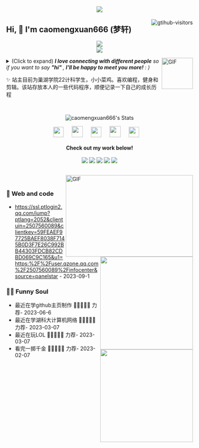 <h1 align="center"> <a caomengxuan666="https://sunguoqi.com/"> <img src="https://readme-typing-svg.herokuapp.com/?lines=std::println(%22Hello%2C%20World!%22);梦轩同学祝您今天愉快!&center=true&size=27"> </a> </h1>
<a caomengxuan666="https://github.com/caomengxuan666//computer-vision-in-action">
    <img align="right" src="https://komarev.com/ghpvc/?username=caomengxuan666&label=Visitors&color=red&style=flat&logo=github" alt="gtihub-visitors" />
</a>


## Hi, 👋  I'm <a caomengxuan666="https://github.com/caomengxuan666/">caomengxuan666 (梦轩)</a>
<div align="center"> <img src="https://github-readme-stats.vercel.app/api/top-langs/?username=caomengxuan666&hide_title=true&hide_border=true&layout=compact&langs_count=6&text_color=000&icon_color=fff&bg_color=0,52fa5a,4dfcff,c64dff&theme=graywhite" /> </div>
 <div align="center"> <img src="https://github-readme-streak-stats.herokuapp.com/?user=caomengxuan666" /> </div>


<img align="right" alt="GIF" src="https://media.giphy.com/media/LnQjpWaON8nhr21vNW/giphy.gif" width="84" title="Say HI"> <details><summary>(Click to expand) <em><b>I love connecting with different people</b> so if you want to <a caomengxuan666="https://voup.cn" >say <b>"hi" </b></a>, <b>I'll be happy to meet you more!</b> : )</em></summary>

<!--my introduction start-->
    
- 🔭 LOL
- 🌱 Human High Standard Single Male
- 🤔 Only two things make me moved. 
  1. Coding
  2. Exercising
- ❤️ I like eating 🍉, raising 🐓, playing 🏓, sleeping in 🛌 and 📺 [ACGN]
- 💬 Be free to ask me about anything [here](https://github.com/caomengxuan666/).
 
---
</details>
  
  ✨ 站主目前为巢湖学院22计科学生，小小菜鸡。喜欢编程，健身和剪辑。该站存放本人的一些代码程序，顺便记录一下自己的成长历程
 
 
<!--my introduction end -->
 
<br>
 
<p align="center">
  <a caomengxuan666="https://github.com/caomengxuan666/" class="rich-diff-level-one">
    <img src="https://github-readme-stats.vercel.app/api?username=caomengxuan666&title_color=333&text_color=777" alt="caomengxuan666's Stats" >
    <!-- &hide=issues
    <img src="https://github-readme-stats.vercel.app/api?username=caomengxuan666&hide=issues&title_color=333&text_color=777" alt="caomengxuan666's Stats" >
    -->
  </a>
</p>
 
<p align="center">
  <a caomengxuan666= "https://voup.cn/wp-content/uploads/2023/06/voup-weixing.jpg" target="_blank" alt="WeChat" title="WeChat">
    <img src="https://img.icons8.com/ios-filled/50/000000/weixing.png" width="28px"/>
  </a>
  &emsp;
 
  <a caomengxuan666="https://space.bilibili.com/275728029" target="_blank" alt="Bilibili" title="Bilibili">
    <img src="https://user-images.githubusercontent.com/29084184/166415345-91925d37-c66f-448f-8d75-c8355fe0b692.png" width="30px"/>
  </a>
  &emsp;
  <a caomengxuan666= "https://voup.cn" target="_blank" alt="Instagram" title="Instagram">
    <img src="https://voup.cn/wp-content/uploads/2023/06/icons8-log-cabin-32.png" width="28px"/>
  </a>
  &emsp;
      <a caomengxuan666="https://blog.csdn.net/HHHHHHHHII" target="_blank" alt="CSDN" title="CSDN">
    <img src="https://img.icons8.com/material/48/000000/csdn.png" width="30px"/>
  </a>
  &emsp;
     <a caomengxuan666="https://www.zhihu.com/people/mei-yi-tian-wei-ming-tian-33-52" target="_blank" alt="Zhihu" title="Zhihu">
    <img src="https://img.icons8.com/material-two-tone/50/000000/zhihu.png" width="28px"/>
  </a>
  &emsp;
  <br><br>
  <strong>Check out my work below!</strong>
  <br><br>
  <a caomengxuan666="https://github.com/caomengxuan666/">
    <img src="https://badges.strrl.dev/visits/caomengxuan666/caomengxuan666?style=flat-square&color=black&logo=github">
  </a>
  <a caomengxuan666="https://github.com/caomengxuan666/">
    <img src="https://badges.strrl.dev/years/caomengxuan666?style=flat-square&color=black&logo=github">
  </a>
  <a caomengxuan666="https://github.com/caomengxuan666/?tab=repositories">
    <img src="https://badges.strrl.dev/repos/caomengxuan666?style=flat-square&color=black&logo=github">
  </a>
  <a caomengxuan666="https://gist.github.com/caomengxuan666">
    <img src="https://badges.strrl.dev/gists/caomengxuan666?style=flat-square&color=black&logo=github">
  </a>
  <a caomengxuan666="https://github.com/caomengxuan666/">
    <img src="https://badges.strrl.dev/commits/monthly/caomengxuan666?style=flat-square&color=black&logo=github">
  </a>
</p>
 
<h2></h2>
 
<img align="right" alt="GIF" src="OctoCharmve/code.gif" width="343" height="220" title="Do what you like, and do it best!"> &nbsp;&nbsp;&nbsp;&nbsp;
 
### 🧠 Web and code
 
<img align="right" width="250" src="https://cdn.jsdelivr.net/gh/sun0225SUN/sun0225SUN/assets/images/hi.gif" />
 
<!-- START_SECTION:brain -->
* <a caomengxuan666='https://github.com/caomengxuan666/' target='_blank'>https://ssl.ptlogin2.qq.com/jump?ptlang=2052&clientuin=2507560089&clientkey=59FEAEF97725BAEF8038F7145B0D3F7E26C992BB44303FDCB82CDBD069C9C165&u1=https:%2F%2Fuser.qzone.qq.com%2F2507560089%2Finfocenter&source=panelstar</a> - 2023-09-1
<!-- END_SECTION:brain -->
 
</td></tr>
 
<tr><td>
 
### 🤾‍♂️ Funny Soul
 
<img align="right" width="250" src="https://cdn.jsdelivr.net/gh/sun0225SUN/sun0225SUN/assets/images/hi.gif" />
 
<!-- START_SECTION:douban -->
* <a caomengxuan666='https://www.bing.com/search?q=%E8%80%83%E7%A0%94%E8%AF%8D%E6%B1%87%E9%97%AA%E8%BF%87' target='_blank'>最近在学github主页制作</a> 🌟🌟🌟🌟🌟 力荐- 2023-06-6
* <a caomengxuan666='https://www.bing.com/search?q=%E5%BC%A0%E5%AE%87%E8%80%83%E7%A0%94%E6%95%B0%E5%AD%A6&qs=n&form=QBRE&sp=-1&lq=0&pq=%E5%BC%A0%E5%AE%87%E8%80%83%E7%A0%94%E6%95%B0%E5%AD%A6&sc=10-6&sk=&cvid=69AADEED0BDA40CEAEA6681A39320017&ghsh=0&ghacc=0&ghpl=' target='_blank'>最近在学湖科大计算机网络</a> 🌟🌟🌟🌟🌟 力荐- 2023-03-07
* <a caomengxuan666='https://search.bilibili.com/all?keyword=%E7%8E%8B%E9%81%93%E8%80%83%E7%A0%94' target='_blank'>最近在玩LOL</a> 🌟🌟🌟🌟🌟 力荐- 2023-03-07
* <a caomengxuan666='http://movie.douban.com/subject/1292052/' target='_blank'>看完一掷千金</a> 🌟🌟🌟🌟🌟 力荐- 2023-02-07
 
 
<!-- END_SECTION:douban -->
 
</td></tr>
 
<tr><td>
